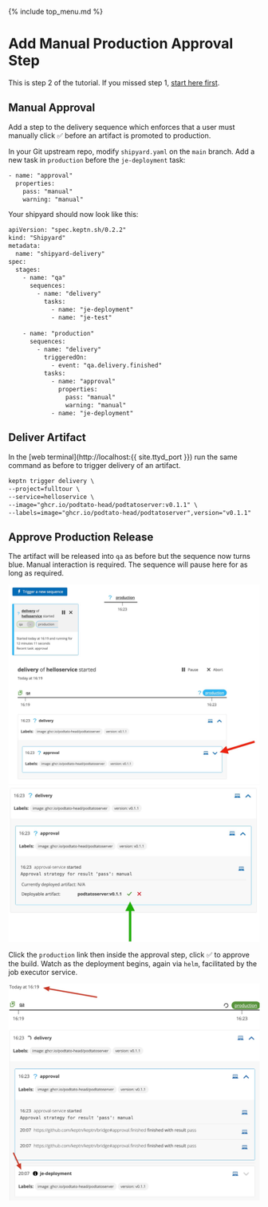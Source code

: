 {% include top_menu.md %}

# Add Manual Production Approval Step

This is step 2 of the tutorial. If you missed step 1, [start here first](full-tour.md).

## Manual Approval

Add a step to the delivery sequence which enforces that a user must manually click ✅ before an artifact is promoted to production.

In your Git upstream repo, modify `shipyard.yaml` on the `main` branch. Add a new task in `production` before the `je-deployment` task:

```
- name: "approval"
  properties:
    pass: "manual"
    warning: "manual"
```

Your shipyard should now look like this:
```
apiVersion: "spec.keptn.sh/0.2.2"
kind: "Shipyard"
metadata:
  name: "shipyard-delivery"
spec:
  stages:
    - name: "qa"
      sequences:
        - name: "delivery"
          tasks:
            - name: "je-deployment"
            - name: "je-test"

    - name: "production"
      sequences:
        - name: "delivery"
          triggeredOn:
            - event: "qa.delivery.finished"
          tasks:
            - name: "approval"
              properties:
                pass: "manual"
                warning: "manual"
            - name: "je-deployment"
```

## Deliver Artifact

In the [web terminal](http://localhost:{{ site.ttyd_port }}) run the same command as before to trigger delivery of an artifact.

```
keptn trigger delivery \
--project=fulltour \
--service=helloservice \
--image="ghcr.io/podtato-head/podtatoserver:v0.1.1" \
--labels=image="ghcr.io/podtato-head/podtatoserver",version="v0.1.1"
```

## Approve Production Release

The artifact will be released into `qa` as before but the sequence now turns blue. Manual interaction is required. The sequence will pause here for as long as required.

![artifact-approval-1](assets/approval-step-1.jpg)
![artifact-approval-1](assets/approval-step-2.jpg)

Click the `production` link then inside the approval step, click ✅ to approve the build. Watch as the deployment begins, again via `helm`, facilitated by the job executor service.

![production approval](assets/production-approval.jpg)

